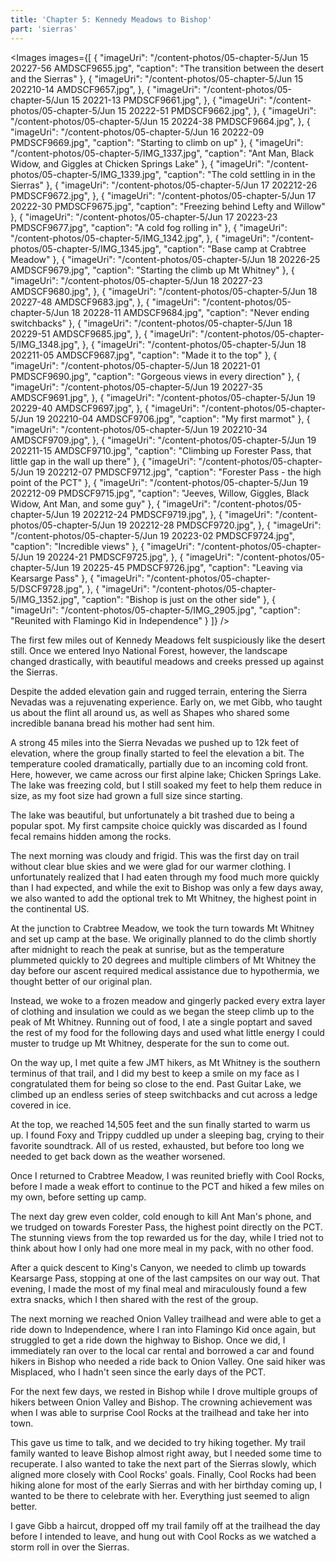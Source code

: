 ```yaml
---
title: 'Chapter 5: Kennedy Meadows to Bishop'
part: 'sierras'
---
```


<script lang="ts">
import Images from '$lib/components/Images.svelte';
</script>

<Images images={[
{
"imageUri": "/content-photos/05-chapter-5/Jun 15 20227-56 AMDSCF9655.jpg",
"caption": "The transition between the desert and the Sierras"
},
{
"imageUri": "/content-photos/05-chapter-5/Jun 15 202210-14 AMDSCF9657.jpg",
},
{
"imageUri": "/content-photos/05-chapter-5/Jun 15 20221-13 PMDSCF9661.jpg",
},
{
"imageUri": "/content-photos/05-chapter-5/Jun 15 20222-51 PMDSCF9662.jpg",
},
{
"imageUri": "/content-photos/05-chapter-5/Jun 15 20224-38 PMDSCF9664.jpg",
},
{
"imageUri": "/content-photos/05-chapter-5/Jun 16 20222-09 PMDSCF9669.jpg",
"caption": "Starting to climb on up"
},
{
"imageUri": "/content-photos/05-chapter-5/IMG_1337.jpg",
"caption": "Ant Man, Black Widow, and Giggles at Chicken Springs Lake"
},
{
"imageUri": "/content-photos/05-chapter-5/IMG_1339.jpg",
"caption": "The cold settling in in the Sierras"
},
{
"imageUri": "/content-photos/05-chapter-5/Jun 17 202212-26 PMDSCF9672.jpg",
},
{
"imageUri": "/content-photos/05-chapter-5/Jun 17 20222-30 PMDSCF9675.jpg",
"caption": "Freezing behind Lefty and Willow"
},
{
"imageUri": "/content-photos/05-chapter-5/Jun 17 20223-23 PMDSCF9677.jpg",
"caption": "A cold fog rolling in"
},
{
"imageUri": "/content-photos/05-chapter-5/IMG_1342.jpg",
},
{
"imageUri": "/content-photos/05-chapter-5/IMG_1345.jpg",
"caption": "Base camp at Crabtree Meadow"
},
{
"imageUri": "/content-photos/05-chapter-5/Jun 18 20226-25 AMDSCF9679.jpg",
"caption": "Starting the climb up Mt Whitney"
},
{
"imageUri": "/content-photos/05-chapter-5/Jun 18 20227-23 AMDSCF9680.jpg",
},
{
"imageUri": "/content-photos/05-chapter-5/Jun 18 20227-48 AMDSCF9683.jpg",
},
{
"imageUri": "/content-photos/05-chapter-5/Jun 18 20228-11 AMDSCF9684.jpg",
"caption": "Never ending switchbacks"
},
{
"imageUri": "/content-photos/05-chapter-5/Jun 18 20229-51 AMDSCF9685.jpg",
},
{
"imageUri": "/content-photos/05-chapter-5/IMG_1348.jpg",
},
{
"imageUri": "/content-photos/05-chapter-5/Jun 18 202211-05 AMDSCF9687.jpg",
"caption": "Made it to the top"
},
{
"imageUri": "/content-photos/05-chapter-5/Jun 18 20221-01 PMDSCF9690.jpg",
"caption": "Gorgeous views in every direction"
},
{
"imageUri": "/content-photos/05-chapter-5/Jun 19 20227-35 AMDSCF9691.jpg",
},
{
"imageUri": "/content-photos/05-chapter-5/Jun 19 20229-40 AMDSCF9697.jpg",
},
{
"imageUri": "/content-photos/05-chapter-5/Jun 19 202210-04 AMDSCF9706.jpg",
"caption": "My first marmot"
},
{
"imageUri": "/content-photos/05-chapter-5/Jun 19 202210-34 AMDSCF9709.jpg",
},
{
"imageUri": "/content-photos/05-chapter-5/Jun 19 202211-15 AMDSCF9710.jpg",
"caption": "Climbing up Forester Pass, that little gap in the wall up there"
},
{
"imageUri": "/content-photos/05-chapter-5/Jun 19 202212-07 PMDSCF9712.jpg",
"caption": "Forester Pass - the high point of the PCT"
},
{
"imageUri": "/content-photos/05-chapter-5/Jun 19 202212-09 PMDSCF9715.jpg",
"caption": "Jeeves, Willow, Giggles, Black Widow, Ant Man, and some guy"
},
{
"imageUri": "/content-photos/05-chapter-5/Jun 19 202212-24 PMDSCF9719.jpg",
},
{
"imageUri": "/content-photos/05-chapter-5/Jun 19 202212-28 PMDSCF9720.jpg",
},
{
"imageUri": "/content-photos/05-chapter-5/Jun 19 20223-02 PMDSCF9724.jpg",
"caption": "Incredible views"
},
{
"imageUri": "/content-photos/05-chapter-5/Jun 19 20224-21 PMDSCF9725.jpg",
},
{
"imageUri": "/content-photos/05-chapter-5/Jun 19 20225-45 PMDSCF9726.jpg",
"caption": "Leaving via Kearsarge Pass"
},
{
"imageUri": "/content-photos/05-chapter-5/DSCF9728.jpg",
},
{
"imageUri": "/content-photos/05-chapter-5/IMG_1352.jpg",
"caption": "Bishop is just on the other side"
},
{
"imageUri": "/content-photos/05-chapter-5/IMG_2905.jpg",
"caption": "Reunited with Flamingo Kid in Independence"
}
]} />

The first few miles out of Kennedy Meadows felt suspiciously like the desert still. Once we entered Inyo National
Forest, however, the landscape changed drastically, with beautiful meadows and creeks pressed up against the Sierras.

Despite the added elevation gain and rugged terrain, entering the Sierra Nevadas was a rejuvenating experience. Early
on, we met Gibb, who taught us about the flint all around us, as well as Shapes who shared some incredible banana bread
his mother had sent him.

A strong 45 miles into the Sierra Nevadas we pushed up to 12k feet of elevation, where the group finally started to feel
the elevation a bit. The temperature cooled dramatically, partially due to an incoming cold front. Here, however, we
came across our first alpine lake; Chicken Springs Lake. The lake was freezing cold, but I still soaked my feet to help
them reduce in size, as my foot size had grown a full size since starting.

The lake was beautiful, but unfortunately a bit trashed due to being a popular spot. My first campsite choice quickly
was discarded as I found fecal remains hidden among the rocks.

The next morning was cloudy and frigid. This was the first day on trail without clear blue skies and we were glad for
our warmer clothing. I unfortunately realized that I had eaten through my food much more quickly than I had expected,
and while the exit to Bishop was only a few days away, we also wanted to add the optional trek to Mt Whitney, the
highest point in the continental US.

At the junction to Crabtree Meadow, we took the turn towards Mt Whitney and set up camp at the base. We originally
planned to do the climb shortly after midnight to reach the peak at sunrise, but as the temperature plummeted quickly to
20 degrees and multiple climbers of Mt Whitney the day before our ascent required medical assistance due to hypothermia,
we thought better of our original plan.

Instead, we woke to a frozen meadow and gingerly packed every extra layer of clothing and insulation we could as we
began the steep climb up to the peak of Mt Whitney. Running out of food, I ate a single poptart and saved the rest of my
food for the following days and used what little energy I could muster to trudge up Mt Whitney, desperate for the sun to
come out.

On the way up, I met quite a few JMT hikers, as Mt Whitney is the southern terminus of that trail, and I did my best to
keep a smile on my face as I congratulated them for being so close to the end. Past Guitar Lake, we climbed up an
endless series of steep switchbacks and cut across a ledge covered in ice.

At the top, we reached 14,505 feet and the sun finally started to warm us up. I found Foxy and Trippy cuddled up under a
sleeping bag, crying to their favorite soundtrack. All of us rested, exhausted, but before too long we needed to get
back down as the weather worsened.

Once I returned to Crabtree Meadow, I was reunited briefly with Cool Rocks, before I made a weak effort to continue to
the PCT and hiked a few miles on my own, before setting up camp.

The next day grew even colder, cold enough to kill Ant Man's phone, and we trudged on towards Forester Pass, the highest
point directly on the PCT. The stunning views from the top rewarded us for the day, while I tried not to think about how
I only had one more meal in my pack, with no other food.

After a quick descent to King's Canyon, we needed to climb up towards Kearsarge Pass, stopping at one of the last
campsites on our way out. That evening, I made the most of my final meal and miraculously found a few extra snacks,
which I then shared with the rest of the group.

The next morning we reached Onion Valley trailhead and were able to get a ride down to Independence, where I ran into
Flamingo Kid once again, but struggled to get a ride down the highway to Bishop. Once we did, I immediately ran over to
the local car rental and borrowed a car and found hikers in Bishop who needed a ride back to Onion Valley. One said
hiker was Misplaced, who I hadn't seen since the early days of the PCT.

For the next few days, we rested in Bishop while I drove multiple groups of hikers between Onion Valley and Bishop. The
crowning achievement was when I was able to surprise Cool Rocks at the trailhead and take her into town.

This gave us time to talk, and we decided to try hiking together. My trail family wanted to leave Bishop almost right
away, but I needed some time to recuperate. I also wanted to take the next part of the Sierras slowly, which aligned
more closely with Cool Rocks' goals. Finally, Cool Rocks had been hiking alone for most of the early Sierras and with
her birthday coming up, I wanted to be there to celebrate with her. Everything just seemed to align better.

I gave Gibb a haircut, dropped off my trail family off at the trailhead the day before I intended to leave, and hung out
with Cool Rocks as we watched a storm roll in over the Sierras.
